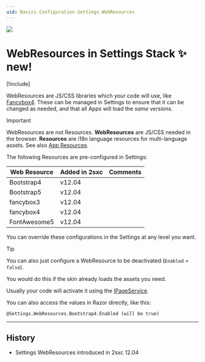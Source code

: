 ```yaml
---
uid: Basics.Configuration.Settings.WebResources
---
```


<img src="~/assets/features/settings-stack.svg" class="feature">

# WebResources in Settings Stack ✨ new!

[!include[](~/pages/basics/stack/_shared-float-summary.md)]
<style>.context-box-summary .data-configuration { visibility: visible; }</style>

WebResources are JS/CSS libraries which your code will use, like [Fancybox4](https://fancyapps.com/). 
These can be managed in Settings to ensure that it can be changed as needed, and that all Apps will load the _same versions_.

> [!IMPORTANT]
> WebResources are not Resources.
> **WebResources** are JS/CSS needed in the browser.
> **Resources** are i18n language resources for multi-language assets.
> See also [App Resources](xref:Basics.App.Resources).

The following Resources are pre-configured in Settings:

| Web Resource         | Added in 2sxc        | Comments             |
| -------------------- | -------------------- | -------------------- |
| Bootstrap4           | v12.04
| Bootstrap5           | v12.04
| fancybox3            | v12.04
| fancybox4            | v12.04
| FontAwesome5         | v12.04

You can override these configurations in the Settings at any level you want. 

> [!TIP]
> You can also just configure a WebResource to be deactivated (`Enabled` = `false`).
> 
> You would do this if the skin already loads the assets you need. 

Usually your code will activate it using the [IPageService](xref:NetCode.Razor.Services.IPageServiceActivate).

You can also access the values in Razor directly, like this:

```
@Settings.WebResources.Bootstrap4.Enabled (will be true)
```

---

## History

* Settings WebResources introduced in 2sxc 12.04